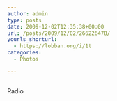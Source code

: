 ```yaml
---
author: admin
type: posts
date: 2009-12-02T12:35:38+00:00
url: /posts/2009/12/02/266226478/
yourls_shorturl:
  - https://lobban.org/i/1t
categories:
  - Photos

---
```

<div class="figure">
  <img src="https://andy.lobban.org/photo/1280/266226478/1/tumblr_ku0yzeRJBf1qzrl7b" alt="" />
</div>

Radio
